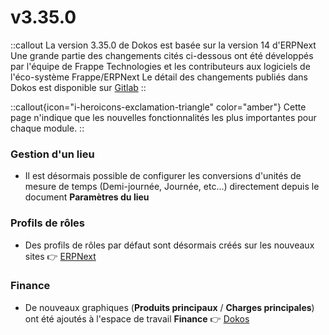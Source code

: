 # v3.35.0

::callout
La version 3.35.0 de Dokos est basée sur la version 14 d'ERPNext
Une grande partie des changements cités ci-dessous ont été développés par l'équipe de Frappe Technologies et les contributeurs aux logiciels de l'éco-système Frappe/ERPNext
Le détail des changements publiés dans Dokos est disponible sur [Gitlab](https://gitlab.com/dokos/dokos/-/releases/v3.35.0)
::

::callout{icon="i-heroicons-exclamation-triangle" color="amber"}
Cette page n'indique que les nouvelles fonctionnalités les plus importantes pour chaque module.
::

### Gestion d'un lieu

- Il est désormais possible de configurer les conversions d'unités de mesure de temps (Demi-journée, Journée, etc...) directement depuis le document **Paramètres du lieu**


### Profils de rôles

- Des profils de rôles par défaut sont désormais créés sur les nouveaux sites
:point_right: [ERPNext](https://github.com/frappe/erpnext/pull/35584)


### Finance

- De nouveaux graphiques (**Produits principaux** / **Charges principales**) ont été ajoutés à l'espace de travail **Finance**
:point_right: [Dokos](https://gitlab.com/dokos/dokos/-/merge_requests/118)
